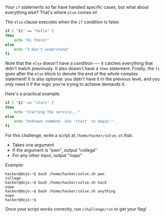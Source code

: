 Your `if` statements so far have handled specific cases, but what about everything else?
That's where `else` comes in!

The `else` clause executes when the `if` condition is false:

```bash
if [ "$1" == "hello" ]
then
    echo "Hi there!"
else
    echo "I don't understand"
fi
```

Note that the `else` doesn't have a condition --- it catches everything that didn't match previously.
It also doesn't have a `then` statement.
Finally, the `fi` goes after the `else` block to denote the end of the whole complex statement!
It is also optional: you didn't have it in the previous level, and you only need it if the logic you're trying to achieve demands it.

Here's a practical example:

```bash
if [ "$1" == "start" ]
then
    echo "Starting the service..."
else
    echo "Unknown command. Use 'start' to begin."
fi
```

For this challenge, write a script at `/home/hacker/solve.sh` that:

- Takes one argument
- If the argument is "pwn", output "college"
- For any other input, output "nope"

Example:

```console
hacker@dojo:~$ bash /home/hacker/solve.sh pwn
college
hacker@dojo:~$ bash /home/hacker/solve.sh hack
nope
hacker@dojo:~$ bash /home/hacker/solve.sh anything
nope
hacker@dojo:~$
```

Once your script works correctly, run `/challenge/run` to get your flag!
